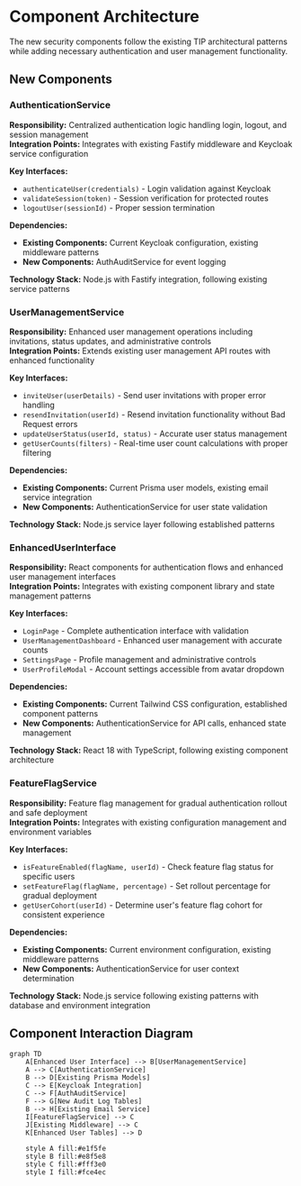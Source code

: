 # Component Architecture

The new security components follow the existing TIP architectural patterns while adding necessary authentication and user management functionality.

## New Components

### AuthenticationService

**Responsibility:** Centralized authentication logic handling login, logout, and session management  
**Integration Points:** Integrates with existing Fastify middleware and Keycloak service configuration

**Key Interfaces:**
- `authenticateUser(credentials)` - Login validation against Keycloak
- `validateSession(token)` - Session verification for protected routes
- `logoutUser(sessionId)` - Proper session termination

**Dependencies:**
- **Existing Components:** Current Keycloak configuration, existing middleware patterns
- **New Components:** AuthAuditService for event logging

**Technology Stack:** Node.js with Fastify integration, following existing service patterns

### UserManagementService

**Responsibility:** Enhanced user management operations including invitations, status updates, and administrative controls  
**Integration Points:** Extends existing user management API routes with enhanced functionality

**Key Interfaces:**
- `inviteUser(userDetails)` - Send user invitations with proper error handling
- `resendInvitation(userId)` - Resend invitation functionality without Bad Request errors
- `updateUserStatus(userId, status)` - Accurate user status management
- `getUserCounts(filters)` - Real-time user count calculations with proper filtering

**Dependencies:**
- **Existing Components:** Current Prisma user models, existing email service integration
- **New Components:** AuthenticationService for user state validation

**Technology Stack:** Node.js service layer following established patterns

### EnhancedUserInterface

**Responsibility:** React components for authentication flows and enhanced user management interfaces  
**Integration Points:** Integrates with existing component library and state management patterns

**Key Interfaces:**
- `LoginPage` - Complete authentication interface with validation
- `UserManagementDashboard` - Enhanced user management with accurate counts
- `SettingsPage` - Profile management and administrative controls
- `UserProfileModal` - Account settings accessible from avatar dropdown

**Dependencies:**
- **Existing Components:** Current Tailwind CSS configuration, established component patterns
- **New Components:** AuthenticationService for API calls, enhanced state management

**Technology Stack:** React 18 with TypeScript, following existing component architecture

### FeatureFlagService

**Responsibility:** Feature flag management for gradual authentication rollout and safe deployment  
**Integration Points:** Integrates with existing configuration management and environment variables

**Key Interfaces:**
- `isFeatureEnabled(flagName, userId)` - Check feature flag status for specific users
- `setFeatureFlag(flagName, percentage)` - Set rollout percentage for gradual deployment
- `getUserCohort(userId)` - Determine user's feature flag cohort for consistent experience

**Dependencies:**
- **Existing Components:** Current environment configuration, existing middleware patterns
- **New Components:** AuthenticationService for user context determination

**Technology Stack:** Node.js service following existing patterns with database and environment integration

## Component Interaction Diagram

```mermaid
graph TD
    A[Enhanced User Interface] --> B[UserManagementService]
    A --> C[AuthenticationService]
    B --> D[Existing Prisma Models]
    C --> E[Keycloak Integration]
    C --> F[AuthAuditService]
    F --> G[New Audit Log Tables]
    B --> H[Existing Email Service]
    I[FeatureFlagService] --> C
    J[Existing Middleware] --> C
    K[Enhanced User Tables] --> D
    
    style A fill:#e1f5fe
    style B fill:#e8f5e8
    style C fill:#fff3e0
    style I fill:#fce4ec
```